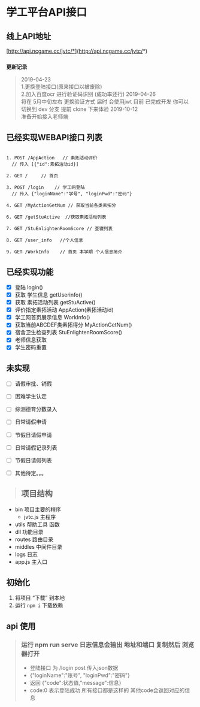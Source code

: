 # 学工平台API接口

## 线上API地址

[http://api.ncgame.cc/jvtc/*](http://api.ncgame.cc/jvtc/*)

### `更新记录`
> 2019-04-23     
>   1.更换登陆接口(原来接口以被废除)  
>   2.加入百度ocr 进行验证码识别 (成功率还行)
> 2019-04-26    
>   将在 5月中旬左右 更换验证方式 届时 会使用jwt 目前 已完成开发 
>   你可以 切换到 dev 分支 提前 clone 下来体验
> 2019-10-12  
>   准备开始接入老师端  

## 已经实现WEBAPI接口 列表

```http

1. POST /AppAction   // 素拓活动评价
  // 传入 [{"id":素拓活动id}]

2. GET /     // 首页

3. POST /login    // 学工网登陆
  // 传入 {"loginName":"学号", "loginPwd":"密码"}

4. GET /MyActionGetNum // 获取当前各类素拓分
  
6. GET /getStuActive  //获取素拓活动列表

7. GET /StuEnlightenRoomScore // 查寝列表

8. GET /user_info   //个人信息

9. GET /WorkInfo    // 首页 本学期 个人信息简介

```

<!-- - [x] 登陆 /login -->

## 已经实现功能

- [x] 登陆 login()
- [x] 获取 学生信息 getUserinfo()
- [x] 获取 素拓活动列表 getStuActive()
- [x] 评价指定素拓活动 AppAction(素拓活动id)
- [x] 学工网首页展示信息 WorkInfo()
- [x] 获取当前ABCDEF类素拓得分 MyActionGetNum()
- [x] 宿舍卫生检查列表 StuEnlightenRoomScore()
- [x] 老师信息获取
- [x] 学生密码重置 

## 未实现

- [ ] 请假审批、销假
- [ ] 困难学生认定
- [ ] 综测德育分数录入

- [ ] 日常请假申请
- [ ] 节假日请假申请
- [ ] 日常请假记录列表
- [ ] 节假日请假列表

- [ ] 其他待定。。。


> ## 项目结构

* bin 项目主要的程序 
  * jvtc.js 主程序
* utils 帮助工具 函数
* dll 功能目录
* routes 路由目录
* middles 中间件目录
* logs 日志
* app.js 主入口 

## 初始化 

1. 将项目 “下载” 到本地 
2. 运行 `npm i` 下载依赖

## api 使用 

> ### 运行 npm run serve 日志信息会输出 地址和端口 复制然后 浏览器打开
> * 登陆接口 为 /login post 传入json数据 
> * {"loginName":"账号", "loginPwd":"密码"}
> * 返回  {"code":状态值,"message":信息}
> * code:0 表示登陆成功 所有接口都是这样的 其他code会返回对应的信息
